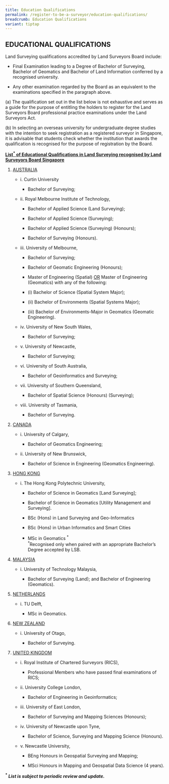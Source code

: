 ```yaml
---
title: Education Qualifications
permalink: /register-to-be-a-surveyor/education-qualifications/
breadcrumb: Education Qualifications
variant: tiptap
---
```

<h2>EDUCATIONAL QUALIFICATIONS</h2>
<p>Land Surveying qualifications accredited by Land Surveyors Board include:</p>
<ul>
<li>
<p>Final Examination leading to a Degree of Bachelor of Surveying, Bachelor
of Geomatics and Bachelor of Land Information conferred by a recognised
university.</p>
</li>
<li>
<p>Any other examination regarded by the Board as an equivalent to the examinations
specified in the paragraph above.</p>
</li>
</ul>
<p>(a) The qualification set out in the list below is not exhaustive and
serves as a guide for the purpose of entitling the holders to register
for the Land Surveyors Board professional practice examinations under the
Land Surveyors Act.</p>
<p>(b) In selecting an overseas university for undergraduate degree studies
with the intention to seek registration as a registered surveyor in Singapore,
it is advisable that students check whether the institution that awards
the qualification is recognised for the purpose of registration by the
Board.</p>
<p><strong><u>List<sup>*</sup> of Educational Qualifications in Land Surveying recognised by Land Surveyors Board Singapore</u></strong>
</p>
<ol data-tight="true" class="tight">
<li>
<p><u>AUSTRALIA</u>
</p>
<ul data-tight="true" class="tight">
<li>
<p>i. Curtin University</p>
<ul data-tight="true" class="tight">
<li>
<p>Bachelor of Surveying;</p>
</li>
</ul>
</li>
<li>
<p>ii. Royal Melbourne Institute of Technology,</p>
<ul data-tight="true" class="tight">
<li>
<p>Bachelor of Applied Science (Land Surveying);</p>
</li>
<li>
<p>Bachelor of Applied Science (Surveying);</p>
</li>
<li>
<p>Bachelor of Applied Science (Surveying) (Honours);</p>
</li>
<li>
<p>Bachelor of Surveying (Honours).</p>
</li>
</ul>
</li>
<li>
<p>iii. University of Melbourne,</p>
<ul data-tight="true" class="tight">
<li>
<p>Bachelor of Surveying;</p>
</li>
<li>
<p>Bachelor of Geomatic Engineering (Honours);</p>
</li>
<li>
<p>Master of Engineering (Spatial) <u>OR</u> Master of Engineering (Geomatics)
with any of the following:</p>
</li>
<li>
<p>(i) Bachelor of Science (Spatial System Major);</p>
</li>
<li>
<p>(ii) Bachelor of Environments (Spatial Systems Major);</p>
</li>
<li>
<p>(iii) Bachelor of Environments-Major in Geomatics (Geomatic Engineering).</p>
</li>
</ul>
</li>
<li>
<p>iv. University of New South Wales,</p>
<ul data-tight="true" class="tight">
<li>
<p>Bachelor of Surveying;</p>
</li>
</ul>
</li>
<li>
<p>v. University of Newcastle,</p>
<ul data-tight="true" class="tight">
<li>
<p>Bachelor of Surveying;</p>
</li>
</ul>
</li>
<li>
<p>vi. University of South Australia,</p>
<ul data-tight="true" class="tight">
<li>
<p>Bachelor of Geoinformatics and Surveying;</p>
</li>
</ul>
</li>
<li>
<p>vii. University of Southern Queensland,</p>
<ul data-tight="true" class="tight">
<li>
<p>Bachelor of Spatial Science (Honours) (Surveying);</p>
</li>
</ul>
</li>
<li>
<p>viii. University of Tasmania,</p>
<ul data-tight="true" class="tight">
<li>
<p>Bachelor of Surveying.</p>
</li>
</ul>
</li>
</ul>
</li>
<li>
<p><u>CANADA</u>
</p>
<ul data-tight="true" class="tight">
<li>
<p>i. University of Calgary,</p>
<ul data-tight="true" class="tight">
<li>
<p>Bachelor of Geomatics Engineering;</p>
</li>
</ul>
</li>
<li>
<p>ii. University of New Brunswick,</p>
<ul data-tight="true" class="tight">
<li>
<p>Bachelor of Science in Engineering (Geomatics Engineering).</p>
</li>
</ul>
</li>
</ul>
</li>
<li>
<p><u>HONG KONG</u>
</p>
<ul data-tight="true" class="tight">
<li>
<p>i. The Hong Kong Polytechnic University,</p>
<ul data-tight="true" class="tight">
<li>
<p>Bachelor of Science in Geomatics [Land Surveying];</p>
</li>
<li>
<p>Bachelor of Science in Geomatics [Utility Management and Surveying].</p>
</li>
<li>
<p>BSc (Hons) in Land Surveying and Geo-Informatics</p>
</li>
<li>
<p>BSc (Hons) in Urban Informatics and Smart Cities</p>
</li>
<li>
<p>MSc in Geomatics <sup>*</sup><em><br></em><sup>*</sup>Recognised only when
paired with an appropriate Bachelor’s Degree accepted by LSB.</p>
</li>
</ul>
</li>
</ul>
</li>
<li>
<p><u>MALAYSIA</u>
</p>
<ul data-tight="true" class="tight">
<li>
<p>i. University of Technology Malaysia,</p>
<ul data-tight="true" class="tight">
<li>
<p>Bachelor of Surveying (Land); and Bachelor of Engineering (Geomatics).</p>
</li>
</ul>
</li>
</ul>
</li>
<li>
<p><u>NETHERLANDS</u>
</p>
<ul data-tight="true" class="tight">
<li>
<p>i. TU Delft,</p>
<ul data-tight="true" class="tight">
<li>
<p>MSc in Geomatics.</p>
</li>
</ul>
</li>
</ul>
</li>
<li>
<p><u>NEW ZEALAND</u>
</p>
<ul data-tight="true" class="tight">
<li>
<p>i. University of Otago,</p>
<ul data-tight="true" class="tight">
<li>
<p>Bachelor of Surveying.</p>
</li>
</ul>
</li>
</ul>
</li>
<li>
<p><u>UNITED KINGDOM</u>
</p>
<ul data-tight="true" class="tight">
<li>
<p>i. Royal Institute of Chartered Surveyors (RICS),</p>
<ul data-tight="true" class="tight">
<li>
<p>Professional Members who have passed final examinations of RICS;</p>
</li>
</ul>
</li>
<li>
<p>ii. University College London,</p>
<ul data-tight="true" class="tight">
<li>
<p>Bachelor of Engineering in Geoinformatics;</p>
</li>
</ul>
</li>
<li>
<p>iii. University of East London,</p>
<ul data-tight="true" class="tight">
<li>
<p>Bachelor of Surveying and Mapping Sciences (Honours);</p>
</li>
</ul>
</li>
<li>
<p>iv. University of Newcastle upon Tyne,</p>
<ul data-tight="true" class="tight">
<li>
<p>Bachelor of Science, Surveying and Mapping Science (Honours).</p>
</li>
</ul>
</li>
<li>
<p>v. Newcastle University,</p>
<ul data-tight="true" class="tight">
<li>
<p>BEng Honours in Geospatial Surveying and Mapping;</p>
</li>
<li>
<p>MSci Honours in Mapping and Geospatial Data Science (4 years).</p>
</li>
</ul>
</li>
</ul>
</li>
</ol>
<p><strong><sup>*</sup> <em>List is subject to periodic review and update.</em></strong>
</p>